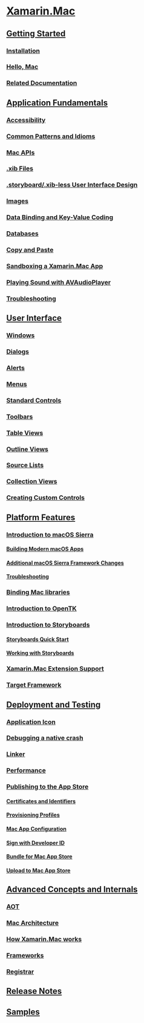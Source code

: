 # [Xamarin.Mac](index.yml)
## [Getting Started](get-started/index.md)
### [Installation](get-started/installation.md)
### [Hello, Mac](get-started/hello-mac.md)
### [Related Documentation](get-started/related.md)
## [Application Fundamentals](app-fundamentals/index.md)
### [Accessibility](app-fundamentals/accessibility.md)
### [Common Patterns and Idioms](app-fundamentals/patterns.md)
### [Mac APIs](app-fundamentals/mac-apis.md)
### [.xib Files](app-fundamentals/xib.md)
### [.storyboard/.xib-less User Interface Design](app-fundamentals/xibless-ui.md)
### [Images](app-fundamentals/image.md)
### [Data Binding and Key-Value Coding](app-fundamentals/databinding.md)
### [Databases](app-fundamentals/databases.md)
### [Copy and Paste](app-fundamentals/copy-paste.md)
### [Sandboxing a Xamarin.Mac App](app-fundamentals/sandboxing.md)
### [Playing Sound with AVAudioPlayer](app-fundamentals/sounds.md)
### [Troubleshooting](app-fundamentals/troubleshooting.md)
## [User Interface](user-interface/index.md)
### [Windows](user-interface/window.md)
### [Dialogs](user-interface/dialog.md)
### [Alerts](user-interface/alert.md)
### [Menus](user-interface/menu.md)
### [Standard Controls](user-interface/standard-controls.md)
### [Toolbars](user-interface/toolbar.md)
### [Table Views](user-interface/table-view.md)
### [Outline Views](user-interface/outline-view.md)
### [Source Lists](user-interface/source-list.md)
### [Collection Views](user-interface/collection-view.md)
### [Creating Custom Controls](user-interface/custom-controls.md)
## [Platform Features](platform/index.md)
### [Introduction to macOS Sierra](platform/introduction-to-macos-sierra/index.md)
#### [Building Modern macOS Apps](platform/introduction-to-macos-sierra/modern-cocoa-apps.md)
#### [Additional macOS Sierra Framework Changes](platform/introduction-to-macos-sierra/additional-framework-changes.md)
#### [Troubleshooting](platform/introduction-to-macos-sierra/troubleshooting.md)
### [Binding Mac libraries](platform/binding.md)
### [Introduction to OpenTK](platform/opentk.md)
### [Introduction to Storyboards](platform/storyboards/index.md)
#### [Storyboards Quick Start](platform/storyboards/quickstart.md)
#### [Working with Storyboards](platform/storyboards/indepth.md)
### [Xamarin.Mac Extension Support](platform/extensions.md)
### [Target Framework](platform/target-framework.md)
## [Deployment and Testing](deploy-test/index.md)
### [Application Icon](deploy-test/app-icon.md)
### [Debugging a native crash](deploy-test/debugging-native-crash.md)
### [Linker](deploy-test/linker.md)
### [Performance](deploy-test/performance.md)
### [Publishing to the App Store](deploy-test/publishing-to-the-app-store/index.md)
#### [Certificates and Identifiers](deploy-test/publishing-to-the-app-store/certificates-identifiers.md)
#### [Provisioning Profiles](deploy-test/publishing-to-the-app-store/profiles.md)
#### [Mac App Configuration](deploy-test/publishing-to-the-app-store/app-configuration.md)
#### [Sign with Developer ID](deploy-test/publishing-to-the-app-store/signing.md)
#### [Bundle for Mac App Store](deploy-test/publishing-to-the-app-store/bundling.md)
#### [Upload to Mac App Store](deploy-test/publishing-to-the-app-store/uploading.md)
## [Advanced Concepts and Internals](internals/index.md)
### [AOT](internals/aot.md)
### [Mac Architecture](internals/architecture.md)
### [How Xamarin.Mac works](internals/how-it-works.md)
### [Frameworks](internals/frameworks.md)
### [Registrar](internals/registrar.md)

## [Release Notes](https://developer.xamarin.com/releases/mac/)
## [Samples](samples/index.yml)
